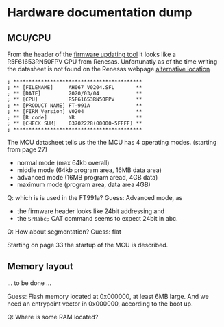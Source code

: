 # Hardware documentation dump

## MCU/CPU

From the header of the [firmware updating tool](https://www.yaesu.com/downloadFile.cfm?FileID=16503&FileCatID=42&FileName=FT%2D991A%5FFirmware%5Fupdate%5F202006.zip&FileContentType=application%2Fx%2Dzip%2Dcompressed)
it looks like a R5F61653RN50FPV CPU from Renesas.
Unfortunatly as of the time writing the datasheet is not found on the Renesas webpage [alternative location](https://pdf1.alldatasheet.com/datasheet-pdf/view/249700/RENESAS/R5F61653RN50FPV.html)

```
; ******************************************
; ** [FILENAME]     AH067_V0204.SFL       **
; ** [DATE]         2020/03/04            **
; ** [CPU]          R5F61653RN50FPV       **
; ** [PRODUCT NAME] FT-991A               **
; ** [FIRM Version] V0204                 **
; ** [R code]       YR                    **
; ** [CHECK SUM]    03702228(00000-5FFFF) **
; ******************************************
```

The MCU datasheet tells us the the MCU has 4 operating modes. (starting from page 27)
 * normal mode (max 64kb overall)
 * middle mode (64kb program area, 16MB data area)
 * advanced mode (16MB program aread, 4GB data)
 * maximum mode (program area, data area 4GB)

Q: which is is used in the FT991a?
Guess: Advanced mode, as
 * the firmware header looks like 24bit addressing and
 * the `SPRabc;` CAT command seems to expect 24bit in abc.

Q: How about segmentation?
Guess: flat

Starting on page 33 the startup of the MCU is described.

## Memory layout

... to be done ...

Guess: Flash memory located at 0x000000, at least 6MB large. And we need an entrypoint vector in 0x000000, according to the boot up.

Q: Where is some RAM located?

